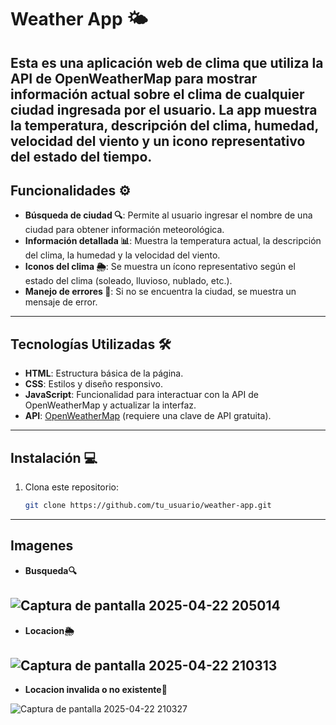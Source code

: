 # Weather App 🌤️

Esta es una aplicación web de clima que utiliza la API de OpenWeatherMap para mostrar información actual sobre el clima de cualquier ciudad ingresada por el usuario. La app muestra la temperatura, descripción del clima, humedad, velocidad del viento y un icono representativo del estado del tiempo.
---
## Funcionalidades ⚙️

- **Búsqueda de ciudad 🔍**: Permite al usuario ingresar el nombre de una ciudad para obtener información meteorológica.
- **Información detallada 📊**: Muestra la temperatura actual, la descripción del clima, la humedad y la velocidad del viento.
- **Iconos del clima 🌦️**: Se muestra un ícono representativo según el estado del clima (soleado, lluvioso, nublado, etc.).
- **Manejo de errores 🚫**: Si no se encuentra la ciudad, se muestra un mensaje de error.
---
## Tecnologías Utilizadas 🛠️

- **HTML**: Estructura básica de la página.
- **CSS**: Estilos y diseño responsivo.
- **JavaScript**: Funcionalidad para interactuar con la API de OpenWeatherMap y actualizar la interfaz.
- **API**: [OpenWeatherMap](https://openweathermap.org/) (requiere una clave de API gratuita).
---
## Instalación 💻
1. Clona este repositorio:

   ```bash
   git clone https://github.com/tu_usuario/weather-app.git
---
## Imagenes
- **Busqueda🔍**

![Captura de pantalla 2025-04-22 205014](https://github.com/user-attachments/assets/2dbc082d-086d-4474-be1e-497965470c8c)
---
- **Locacion🌦️**

![Captura de pantalla 2025-04-22 210313](https://github.com/user-attachments/assets/4862ee73-4843-4ae5-8f30-bc50c3963436)
---
- **Locacion invalida o no existente🚫**

![Captura de pantalla 2025-04-22 210327](https://github.com/user-attachments/assets/aa6a72f2-384b-4c9a-8836-40d41c6e17ae)
